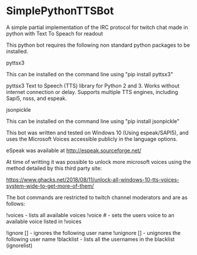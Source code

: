 # SimplePythonTTSBot
A simple partial implementation of the IRC protocol for twitch chat made in python with Text To Speach for readout

This python bot requires the following non standard python packages to be installed.

pyttsx3

This can be installed on the command line using "pip install pyttsx3"

pyttsx3 Text to Speech (TTS) library for Python 2 and 3. Works without internet connection or delay. Supports multiple TTS engines, including Sapi5, nsss, and espeak.

jsonpickle

This can be installed on the command line using "pip install jsonpickle"

This bot was written and tested on Windows 10 (Using espeak/SAPI5), and uses the Microsoft Voices accessible publicly in the language options.

eSpeak was available at http://espeak.sourceforge.net/

At time of writting it was possible to unlock more microsoft voices using the method detailed by this third party site:

https://www.ghacks.net/2018/08/11/unlock-all-windows-10-tts-voices-system-wide-to-get-more-of-them/


The bot commands are restricted to twitch channel moderators and are as follows:

!voices - lists all available voices
!voice # - sets the users voice to an available voice listed in !voices

!ignore [] - ignores the following user name
!unignore [] - unignores the following user name
!blacklist - lists all the usernames in the blacklist (ignorelist)


